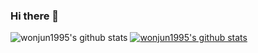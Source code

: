 ### Hi there 👋

![wonjun1995's github stats](https://github-readme-stats.vercel.app/api?username=장원준&show_icons=true)
[![wonjun1995's github stats](https://github-readme-stats.vercel.app/api/top-langs/?username=장원준ID&show_icons=true&hide_border=true&title_color=004386&icon_color=004386&layout=compact)](https://github.com/wonjun1995)

<!--
**wonjun1995/wonjun1995** is a ✨ _special_ ✨ repository because its `README.md` (this file) appears on your GitHub profile.

Here are some ideas to get you started:

- 🔭 I’m currently working on ...
- 🌱 I’m currently learning ...
- 👯 I’m looking to collaborate on ...
- 🤔 I’m looking for help with ...
- 💬 Ask me about ...
- 📫 How to reach me: ...
- 😄 Pronouns: ...
- ⚡ Fun fact: ...
-->
